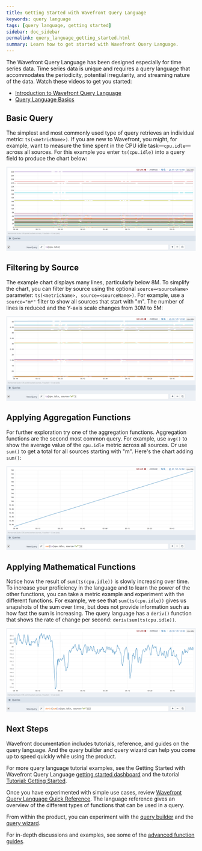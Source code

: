 ```yaml
---
title: Getting Started with Wavefront Query Language
keywords: query language
tags: [query language, getting started]
sidebar: doc_sidebar
permalink: query_language_getting_started.html
summary: Learn how to get started with Wavefront Query Language.
---
```

The Wavefront Query Language has been designed especially for time series data. Time series data is unique and requires a query language that accommodates the periodicity, potential irregularity, and streaming nature of the data.
Watch these videos to get you started:
* [Introduction to Wavefront Query Language](https://vmwarelearningzone.vmware.com/oltpublish/site/openlearn.do?dispatch=previewLesson&id=60b992dc-dc7a-11e7-a6ac-0cc47a352510&inner=true&player2=true)
* [Query Language Basics](https://vmwarelearningzone.vmware.com/oltpublish/site/openlearn.do?dispatch=previewLesson&id=61f9391c-dc7a-11e7-a6ac-0cc47a352510&inner=true&player2=true)

## Basic Query

The simplest and most commonly used type of query retrieves an individual metric: `ts(<metricName>)`. If you are new to Wavefront, you might, for example, want to measure the time spent in the CPU idle task&mdash;`cpu.idle`&mdash;across all sources.
For this example you enter `ts(cpu.idle)` into a query field to produce the chart below:

![base query](images/base_query.png)


## Filtering by Source

The example chart displays many lines, particularly below 8M. To simplify the chart, you can filter by source using the optional `source=<sourceName>` parameter: `ts(<metricName>, source=<sourceName>)`. For example, use a `source="m*"` filter to show all sources that start with "m". The number of lines is reduced and the Y-axis scale changes from 30M to 5M:

![filtered query](images/filtered.png)

## Applying Aggregation Functions

For further exploration try one of the aggregation functions. Aggregation functions are the second most common query.  For example, use `avg()` to show the average value of the `cpu.idle` metric across all sources.  Or use `sum()` to get a total for all sources starting with "m". Here's the chart adding `sum()`:

![summed query](images/summed.png)

## Applying Mathematical Functions

Notice how the result of `sum(ts(cpu.idle))` is slowly increasing over time.  To increase your proficiency in the language and to learn the power of the other functions, you can take a metric example and experiment with the different functions. For example, we see that `sum(ts(cpu.idle))` gives us snapshots of the sum over time, but does not provide information such as how fast the sum is increasing. The query language has a `deriv()` function that shows the rate of change per second: `deriv(sum(ts(cpu.idle))`.

![summed rate query](images/deriv_sum.png)

## Next Steps

Wavefront documentation includes tutorials, reference, and guides on the query language. And the query builder and query wizard can help you come up to speed quickly while using the product.

For more query language tutorial examples, see the Getting Started with Wavefront Query Language [getting started dashboard](documentation_getting_started.html#tutorials) and the tutorial [Tutorial: Getting Started](tutorial_getting_started.html).

Once you have experimented with simple use cases, review [Wavefront Query Language Quick Reference](query_language_reference.html). The language reference gives an overview of the different types of functions that can be used in a query.

From within the product, you can experiment with the [query builder](query_language_query_builder.html) and the [query wizard](query_language_query_wizard.html).

For in-depth discussions and examples, see some of the [advanced function guides](label_query%20language.html).
